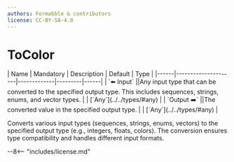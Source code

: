 ```yaml
---
authors: Formabble & contributors
license: CC-BY-SA-4.0
---
```



# ToColor

<div class="sh-parameters" markdown="1">
| Name | Mandatory | Description | Default | Type |
|------|---------------------|-------------|---------|------|
| `⬅️ Input` ||Any input type that can be converted to the specified output type. This includes sequences, strings, enums, and vector types. | | [`Any`](../../types/#any) |
| `Output ➡️` ||The converted value in the specified output type. | | [`Any`](../../types/#any) |

</div>

Converts various input types (sequences, strings, enums, vectors) to the specified output type (e.g., integers, floats, colors). The conversion ensures type compatibility and handles different input formats.

--8<-- "includes/license.md"

